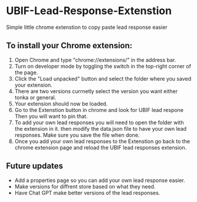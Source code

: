 # UBIF-Lead-Response-Extenstion
Simple little chrome extenstion to copy paste lead response easier
 
## To install your Chrome extension:

1. Open Chrome and type "chrome://extensions/" in the address bar.
2. Turn on developer mode by toggling the switch in the top-right corner of the page.
3. Click the "Load unpacked" button and select the folder where you saved your extension.
4. There are two versions currnetly select the version you want either tonka or general.
5. Your extension should now be loaded. 
6. Go to the Extenstion button in chrome and look for UBIF lead respone Then you will want to pin that. 
7. To add your own lead responses you will need to open the folder with the extension in it. then modify the data.json file to have your own lead responses. Make sure you save the file when done. 
8. Once you add your own lead responses to the Extenstion go back to the chrome extension page and reload the UBIF lead responses extension.


## Future updates
- Add a properties page so you can add your own lead response easier. 
- Make versions for diffrent store based on what they need.
- Have Chat GPT make better versions of the lead responses. 